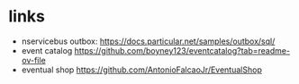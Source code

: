 



# links
* nservicebus outbox: https://docs.particular.net/samples/outbox/sql/
* event catalog https://github.com/boyney123/eventcatalog?tab=readme-ov-file
* eventual shop https://github.com/AntonioFalcaoJr/EventualShop


